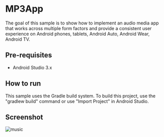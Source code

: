 # MP3App
The goal of this sample is to show how to implement an audio media app that works across multiple form factors and provide a consistent user experience on Android phones, tablets, Android Auto, Android Wear, Android TV.

## Pre-requisites
* Android Studio 3.x

## How to run
This sample uses the Gradle build system. To build this project, use the "gradlew build" command or use "Import Project" in Android Studio.

## Screenshot
![music](https://user-images.githubusercontent.com/31901141/43300743-80b92158-9126-11e8-9950-d4750c170804.jpg)
